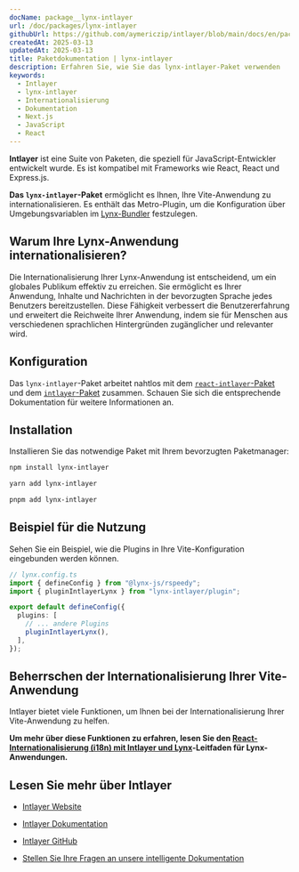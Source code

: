 ```yaml
---
docName: package__lynx-intlayer
url: /doc/packages/lynx-intlayer
githubUrl: https://github.com/aymericzip/intlayer/blob/main/docs/en/packages/lynx-intlayer/index.md
createdAt: 2025-03-13
updatedAt: 2025-03-13
title: Paketdokumentation | lynx-intlayer
description: Erfahren Sie, wie Sie das lynx-intlayer-Paket verwenden
keywords:
  - Intlayer
  - lynx-intlayer
  - Internationalisierung
  - Dokumentation
  - Next.js
  - JavaScript
  - React
---
```


**Intlayer** ist eine Suite von Paketen, die speziell für JavaScript-Entwickler entwickelt wurde. Es ist kompatibel mit Frameworks wie React, React und Express.js.

**Das `lynx-intlayer`-Paket** ermöglicht es Ihnen, Ihre Vite-Anwendung zu internationalisieren. Es enthält das Metro-Plugin, um die Konfiguration über Umgebungsvariablen im [Lynx-Bundler](https://lynxjs.org/index.html) festzulegen.

## Warum Ihre Lynx-Anwendung internationalisieren?

Die Internationalisierung Ihrer Lynx-Anwendung ist entscheidend, um ein globales Publikum effektiv zu erreichen. Sie ermöglicht es Ihrer Anwendung, Inhalte und Nachrichten in der bevorzugten Sprache jedes Benutzers bereitzustellen. Diese Fähigkeit verbessert die Benutzererfahrung und erweitert die Reichweite Ihrer Anwendung, indem sie für Menschen aus verschiedenen sprachlichen Hintergründen zugänglicher und relevanter wird.

## Konfiguration

Das `lynx-intlayer`-Paket arbeitet nahtlos mit dem [`react-intlayer`-Paket](https://github.com/aymericzip/intlayer/blob/main/docs/de/packages/react-intlayer/index.md) und dem [`intlayer`-Paket](https://github.com/aymericzip/intlayer/blob/main/docs/de/packages/intlayer/index.md) zusammen. Schauen Sie sich die entsprechende Dokumentation für weitere Informationen an.

## Installation

Installieren Sie das notwendige Paket mit Ihrem bevorzugten Paketmanager:

```bash packageManager="npm"
npm install lynx-intlayer
```

```bash packageManager="yarn"
yarn add lynx-intlayer
```

```bash packageManager="pnpm"
pnpm add lynx-intlayer
```

## Beispiel für die Nutzung

Sehen Sie ein Beispiel, wie die Plugins in Ihre Vite-Konfiguration eingebunden werden können.

```ts
// lynx.config.ts
import { defineConfig } from "@lynx-js/rspeedy";
import { pluginIntlayerLynx } from "lynx-intlayer/plugin";

export default defineConfig({
  plugins: [
    // ... andere Plugins
    pluginIntlayerLynx(),
  ],
});
```

## Beherrschen der Internationalisierung Ihrer Vite-Anwendung

Intlayer bietet viele Funktionen, um Ihnen bei der Internationalisierung Ihrer Vite-Anwendung zu helfen.

**Um mehr über diese Funktionen zu erfahren, lesen Sie den [React-Internationalisierung (i18n) mit Intlayer und Lynx](https://github.com/aymericzip/intlayer/blob/main/docs/de/intlayer_with_lynx+react.md)-Leitfaden für Lynx-Anwendungen.**

## Lesen Sie mehr über Intlayer

- [Intlayer Website](https://intlayer.org)
- [Intlayer Dokumentation](https://intlayer.org/doc)
- [Intlayer GitHub](https://github.com/aymericzip/intlayer)

- [Stellen Sie Ihre Fragen an unsere intelligente Dokumentation](https://intlayer.org/docchat)

